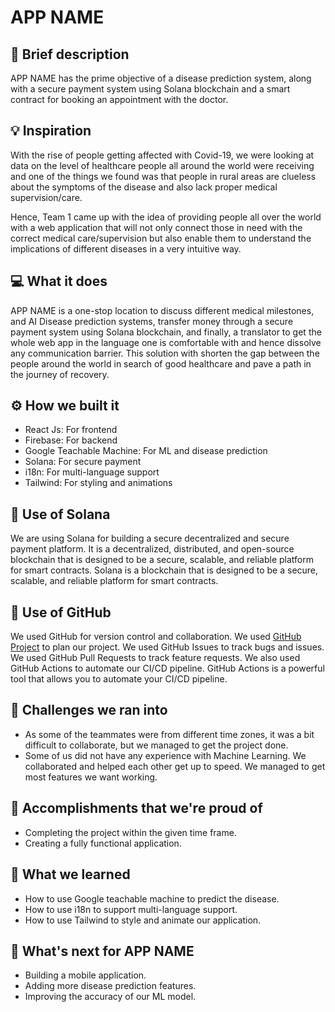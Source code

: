 # APP NAME

## 📌 Brief description

APP NAME has the prime objective of a disease prediction system, along with a secure payment system using Solana blockchain and a smart contract for booking an appointment with the doctor.

## 💡 Inspiration

With the rise of people getting affected with Covid-19, we were looking at data on the level of healthcare people all around the world were receiving and one of the things we found was that people in rural areas are clueless about the symptoms of the disease and also lack proper medical supervision/care.

Hence, Team 1 came up with the idea of providing people all over the world with a web application that will not only connect those in need with the correct medical care/supervision but also enable them to understand the implications of different diseases in a very intuitive way.

## 💻 What it does

APP NAME is a one-stop location to discuss different medical milestones, and AI Disease prediction systems, transfer money through a secure payment system using Solana blockchain, and finally, a translator to get the whole web app in the language one is comfortable with and hence dissolve any communication barrier. This solution with shorten the gap between the people around the world in search of good healthcare and pave a path in the journey of recovery.

## ⚙️ How we built it

- React Js: For frontend
- Firebase: For backend
- Google Teachable Machine: For ML and disease prediction
- Solana: For secure payment
- i18n: For multi-language support
- Tailwind: For styling and animations

## 🔐 Use of Solana

We are using Solana for building a secure decentralized and secure payment platform. It is a decentralized, distributed, and open-source blockchain that is designed to be a secure, scalable, and reliable platform for smart contracts. Solana is a blockchain that is designed to be a secure, scalable, and reliable platform for smart contracts.

## 📄 Use of GitHub

We used GitHub for version control and collaboration. We used [GitHub Project](https://github.com/Harshal0902/MLH-Fellowship-Orientation-Hackathon/projects/1) to plan our project. We used GitHub Issues to track bugs and issues. We used GitHub Pull Requests to track feature requests. We also used GitHub Actions to automate our CI/CD pipeline. GitHub Actions is a powerful tool that allows you to automate your CI/CD pipeline.

## 🧠 Challenges we ran into

- As some of the teammates were from different time zones, it was a bit difficult to collaborate, but we managed to get the project done.
- Some of us did not have any experience with Machine Learning. We collaborated and helped each other get up to speed. We managed to get most features we want working.

## 🏅 Accomplishments that we're proud of

- Completing the project within the given time frame.
- Creating a fully functional application.

## 📖 What we learned

- How to use Google teachable machine to predict the disease.
- How to use i18n to support multi-language support.
- How to use Tailwind to style and animate our application.

## 🚀 What's next for APP NAME

- Building a mobile application.
- Adding more disease prediction features.
- Improving the accuracy of our ML model.
